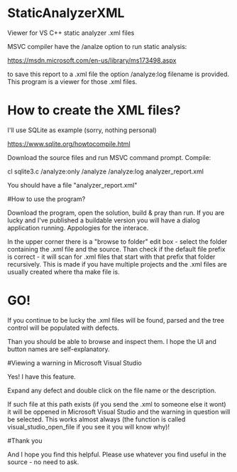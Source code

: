 # StaticAnalyzerXML

Viewer for VS C++ static analyzer .xml files

MSVC compiler have the /analze option to run static analysis:

https://msdn.microsoft.com/en-us/library/ms173498.aspx

to save this report to a .xml file the option /analyze:log filename is provided. This program is a viewer for those .xml files. 

# How to create the XML files?

I'll use SQLite as example (sorry, nothing personal)

https://www.sqlite.org/howtocompile.html

Download the source files and run MSVC command prompt. Compile:

cl sqlite3.c /analyze:only /analyze /analyze:log analyzer_report.xml

You should have a file "analyzer_report.xml"

#How to use the program?

Download the program, open the solution, build & pray than run. If you are lucky and I've published a buildable version you will have a dialog application running. Appologies for the interace. 

In the upper corner there is a "browse to folder" edit box - select the folder containing the .xml file and the source. Than check if the default file prefix is correct - it will scan for .xml files that start with that prefix that folder recursively. This is made if you have multiple projects and the .xml files are usually created where tha make file is.

# GO!

If you continue to be lucky the .xml files will be found, parsed and the tree control will be populated with defects.

Than you should be able to browse and inspect them. I hope the UI and button names are self-explanatory.

#Viewing a warning in Microsoft Visual Studio

Yes! I have this feature.

Expand any defect and double click on the file name or the description.

If such file at this path exists (if you send the .xml to someone else it wont) it will be oppened in Microsoft Visual Studio and the warning in question will be selected. This works almost always (the function is called visual_studio_open_file if you see it you will know why)!

#Thank you

And I hope you find this helpful. Please use whatever you find useful in the source - no need to ask. 
